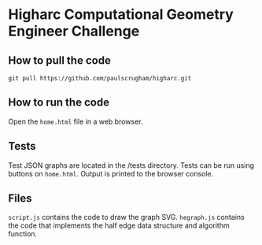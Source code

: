 # Higharc Computational Geometry Engineer Challenge

## How to pull the code

`git pull https://github.com/paulscrugham/higharc.git`

## How to run the code

Open the `home.html` file in a web browser.

## Tests

Test JSON graphs are located in the /tests directory.
Tests can be run using buttons on `home.html`. Output is printed to the browser console.

## Files

`script.js` contains the code to draw the graph SVG.
`hegraph.js` contains the code that implements the half edge data structure and algorithm function.
